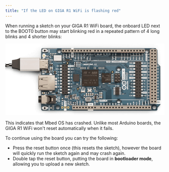 ```yaml
---
title: "If the LED on GIGA R1 WiFi is flashing red"
---
```


When running a sketch on your GIGA R1 WiFi board, the onboard LED next to the BOOT0 button may start blinking red in a repeated pattern of 4 long blinks and 4 shorter blinks:

![Arduino GIGA R1 WiFi with ](img/red_led_blink.gif)

This indicates that Mbed OS has crashed. Unlike most Arduino boards, the GIGA R1 WiFi won't reset automatically when it fails.

To continue using the board you can try the following:

* Press the reset button once (this resets the sketch), however the board will quickly run the sketch again and may crash again.
* Double tap the reset button, putting the board in **bootloader mode**, allowing you to upload a new sketch.
